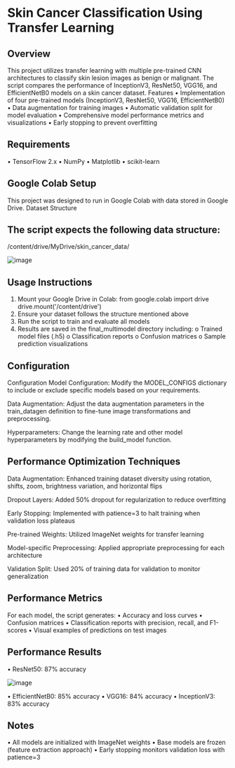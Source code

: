 # Skin Cancer Classification Using Transfer Learning
## Overview
This project utilizes transfer learning with multiple pre-trained CNN architectures to classify skin lesion images as benign or malignant. The script compares the performance of InceptionV3, ResNet50, VGG16, and EfficientNetB0 models on a skin cancer dataset.
Features
•	Implementation of four pre-trained models (InceptionV3, ResNet50, VGG16, EfficientNetB0)
•	Data augmentation for training images
•	Automatic validation split for model evaluation
•	Comprehensive model performance metrics and visualizations
•	Early stopping to prevent overfitting
## Requirements
•	TensorFlow 2.x
•	NumPy
•	Matplotlib
•	scikit-learn
## Google Colab Setup
This project was designed to run in Google Colab with data stored in Google Drive.
Dataset Structure
## The script expects the following data structure:
/content/drive/MyDrive/skin_cancer_data/

![image](https://github.com/user-attachments/assets/c62b0840-eb5f-45a4-8853-227bcace2c37)

## Usage Instructions
1.	Mount your Google Drive in Colab: 
from google.colab import drive
drive.mount('/content/drive')
2.	Ensure your dataset follows the structure mentioned above
3.	Run the script to train and evaluate all models
4.	Results are saved in the final_multimodel directory including: 
o	Trained model files (.h5)
o	Classification reports
o	Confusion matrices
o	Sample prediction visualizations
## Configuration
Configuration
Model Configuration: Modify the MODEL_CONFIGS dictionary to include or exclude specific models based on your requirements.

Data Augmentation: Adjust the data augmentation parameters in the train_datagen definition to fine-tune image transformations and preprocessing.

Hyperparameters: Change the learning rate and other model hyperparameters by modifying the build_model function.

## Performance Optimization Techniques
Data Augmentation: Enhanced training dataset diversity using rotation, shifts, zoom, brightness variation, and horizontal flips

Dropout Layers: Added 50% dropout for regularization to reduce overfitting

Early Stopping: Implemented with patience=3 to halt training when validation loss plateaus

Pre-trained Weights: Utilized ImageNet weights for transfer learning

Model-specific Preprocessing: Applied appropriate preprocessing for each architecture

Validation Split: Used 20% of training data for validation to monitor generalization

## Performance Metrics
For each model, the script generates:
•	Accuracy and loss curves
•	Confusion matrices
•	Classification reports with precision, recall, and F1-scores
•	Visual examples of predictions on test images
## Performance Results
•	ResNet50: 87% accuracy

![image](https://github.com/user-attachments/assets/7b43c419-4f89-4c60-89f5-896bc306ad07)

•	EfficientNetB0: 85% accuracy
•	VGG16: 84% accuracy
•	InceptionV3: 83% accuracy
## Notes
•	All models are initialized with ImageNet weights
•	Base models are frozen (feature extraction approach)
•	Early stopping monitors validation loss with patience=3



